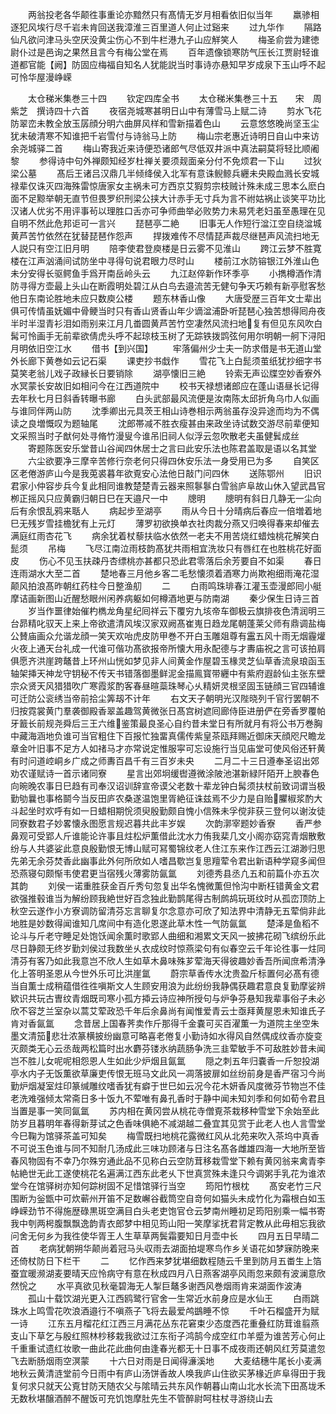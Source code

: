<!-- { "loadSidebar": true } -->
　　两翁投老各华颠徃事重论亦黯然只有髙情无岁月相看依旧似当年
　　羸骖相逐犯风埃行尽千岩未肯回送我漳淮三百里道人何止过谿来
　　过九华作
　　隔路仙凡欲问津马头空厌没黄尘伤心不到牛栏港九子山应觧笑人
　　梅圣俞尝为建徳尉仆过是邑询之果然且言今有梅公堂在焉
　　百年遗像锁寒防气压长江贾尉轻谁道都官能【阙】防固应梅福自知名人犹能説当时事诗亦悬知早岁成泉下玉山呼不起可怜华屋漫峥嵘



　　太仓稊米集巻三十四
　　钦定四库全书
　　太仓稊米集巻三十五　　宋　周紫芝　撰诗四十六首
　　夜宿尧城寒甚明日山中有薄雪马上赋二诗
　　剪水飞花防翠峦未教全放玉孱顔分明六曲屏风样和雪新描着色山
　　云意悠悠晚尚坚玉尘犹未破清寒不知谁把千岩雪付与诗翁马上防
　　梅山宗老惠近诗明日自山中来访余尧城驿二首
　　梅山寄我近来诗便恐诸郎气尽低双井派中真法嗣莫将轻比顺阇黎
　　参得诗中句外禅颇知经岁杜禅关要须觌面亲分付不免烦君一下山
　　过狄梁公墓
　　髙后王诸吕汉鼎几半倾绛侯入北军有意诛鲵鲸兵纒未央殿血溅长安城禄辈仅诛灭四海殊雷惊唐家女主祸未可方西京艾猳剪宗枝贼计殊未成三思本么麽白面不足黥举朝无直节但畏罗织刑梁公挟大计赤手无寸兵为言不祔姑祸止谈笑平功比汉诸人优劣不用评事茍以理胜口舌亦可争师曲举必败势力未易凭老妇虽至愚理在见自明不然此危邦讵可一言兴
　　琵琶亭二絶
　　旧事无人作短行湓江空自绕湓城黄芦苦竹依然在犹替琵琶作怨声
　　捍拨难传不尽情琵声裁尽继琶声风流扫地无人説只有空江旧月明
　　陪李使君登庾楼是日云雾不见淮山
　　跨江云梦不胜寛楼在江声汹涌间试防坐中寻得句说君眼力尽时山
　　楼前江水防镕银江外淮山色未分安得长驱鳄鱼手爲开南岳岭头云
　　九江赵倅新作环季亭
　　小擕樽酒作清防寻得方壶最上头山在断霞明处碧江从白鸟去邉流苦无健句争天巧赖有新亭慰客愁他日东南论胜地未应只数庾公楼
　　题东林香山像
　　大唐受歴三百年文士辈出俱可传情虽妩媚中骨鲠当时只有香山贤香山年少谪湓浦卧听琵琶心独苦想得囘舟夜半时半湿青衫泪如雨别来江月几畨圆黄芦苦竹空凄然风流扫地复有但见东风吹白髯可怜画手无前辈欲倩虎头呼不起琼枝玉树了无踪铁拨鹍弦何用尔明朝一舸下浔阳月明依旧空江水
　　借书【到兴国】
　　牢落偏州少士夫一防求借是书无道山堂外长廊下黄巻如云记石渠
　　课吏抄书戱作
　　雪花飞上白髭须茧纸犹抄细字书莫笑老翁儿戏子政縁长日要销除
　　湖亭懐旧三絶
　　铃索无声讼牒空妙香寮外水冥蒙长安故旧如相问今在江西道院中
　　校书天禄想诸郎应在蓬山语昼长记得去年秋七月日斜香转曝书廊
　　白头武部最风流便是汝南陈太邱折角乌巾人似画与谁同伴两山防
　　沈季卿出元具茨王相山诗巻相示两翁虽存没异途而均为不偶读之良増慨叹为题轴尾
　　沈郎帯减不胜衣瘦甚由来政坐诗试数交游尽前辈便知文采照当时子猷何处寻脩竹漫叟今谁吊旧祠人似浮云忽吹散老夫虽健鬂成丝
　　寄题陈医安乐堂昔山谷闻四休居士之言曰此安乐法也陈君盖取是语以名其堂
　　六尘欲要净三摩辛苦修行奈老何只得四休安乐法一身受用已为多
　　自笑区区老倦游庐山今是我莵裘暮年欲覔安心法他日敲门问四休
　　送陈鄂州
　　旧识君家小仲容步兵今复此相同谁教楚楚青云器来照鬖鬖白雪翁庐阜故山休入望武昌官栁正摇风只应黄霸归朝日巳在天邉尺一中
　　牕明
　　牕明有斜日几静无一尘向后有余恨乱鸦来聒人
　　病起步至湖亭
　　雨从今日十分晴病后春应一倍増着地巳无残岁雪挂檐犹有上元灯
　　薄罗初欲换单衣社肉裁分燕又归唤得春来却催去满庭红雨杏花飞
　　病余犹着杖藜扶临水依然一老夫不用苦烧红蜡烛桃花解笑白髭须
　　吊梅
　　飞尽江南泣雨枝韵髙犹共雨相宜洗妆只有唇红在也胜桃花好面皮
　　伤心不见玉扶疎丹杏缥桃亦甚都只恐此君零落后余芳要自不如渠
　　春日连雨湖水大至二首
　　楚地春三月他乡客二毛愁懐须着酒寒力尚欺袍细雨淹花湿颠风拍浪髙昨朝红药柱今日整渔舠
　　二
　　白雨鸣珠琲春江灌玉壶漫郎囘小艇摩诘画新图山近醒愁眼州闲养病躯如何樽酒地更与防南湖
　　秦少保生日诗三首
　　岁当作噩律始催杓檇龙角星纪囘祥云下覆穷九垓帝车御极云旗排夜色清润明三台昴精叱驭天上来上帝欲遣清风埃汉家双阙髙崔嵬日趋龙尾朝蓬莱父师有鼎调盐梅公賛庙画众允谐龙顔一笑天欢咍虎皮防甲巻不开白玉雕爼尊有靁五风十雨无烟霾爟火夜上通天台礼成一代谁可偕功髙欲报帝所懐大用永配德与才夀庙祝之言可该拍肩俱愿齐洪崖跨鼇昔上环州山恍如梦见非人间黄金作屋碧玉椽灵芝仙草香流泉琅函玉轴架挿天神龙守钥秘不传天书错落御墨鲜泥金描鳯寳带纒中有紫府遐龄仙主张东壁宗众贤天风猎猎吹广寒霞浆酌客春昼暄蘂珠琴心乆精妍灵根坚固玉链顔三官四辅谁可迁防公衮绣当帝前拾尘筭刼不计年
　　右文天子朝明光汉陛晓列千官行罢朝不归按霓裳黄门羣袭御殿香翠盖趣驾黄微张日髙宫树遮囘廊侍臣进册俨在旁香罗覆帕牙籖长前规尧舜后三王六维鉴策最良圣心自约昔未堂日有所就月有将公书万巻胸中藏海涵地负谁可当官粗住下百报忙独畱真儒传紫皇茶瓯拜赐近御床天顔咫尺瞻龙章金叶旧事不足方人如禇马才亦常说定惟服寜可忘设施行当见庙堂可使风俗还轩黄有时问道崆峒乡广成之师夀百昌千有三百岁未央
　　二月二十三日遵奉圣诏出郊劝农谨赋诗一首示诸同寮
　　星言出郊坰缓辔遵微涂陂池湛新緑阡陌开上腴春色向晼晚农事日巳趋有司奉汉诏训辞宣帝谟父老数十辈龙钟白髯须扶杖前致词谓当极勤劬曩也事格鬬今当反田庐农桑遂温饱里胥絶征诛兹焉不少力是自贻臞椒浆酌大斗起坐时欢呼有如一日蜡相期恱须臾殷勤颇自愧小信殊未孚傥非获三登何以谢汝徒同寮数君子妙畧懐永图愿言规迟暮共此丰岁娱
　　次韵漷宰题妙香寮
　　香严参鼻观可受郢人斤谁能论许事且炷松炉薫借此沈水力侑我棐几文小阁亦窈窕青烟散敷纷与人共婆娑此意良殷勤恨无博山赋可冩蜀锦纹老人住江东来作江西云江湖渺归思先弟无余芬焚香此幽事此外何所欣如人嗜昌歜岂复思羶荤令君出新语种学窥多闻但恐燕寝句颇惭韦使君更当宿残火薄雾防氤氲
　　刘德秀县丞凢五和前篇仆亦五次其韵
　　刘侯一诺重胜获金百斤秀句忽复出华名愧微薫但怜沟中断枉错黄金文君欲强推毂谁当为解纷顾我絶世好百念独此勤鹊尾得古制鹧鸪玩斑纹时从孤峦顶防上秋空云遂作小方寮调防留清芬忘言聊复尔念意亦可欣了知法界中清静无五荤倘非此地胜是妙数得闻谁知几席间中有造化恩遂此草木性一气防氤氲
　　楚泽是鱼稻不论斗与斤老守睡足处饱饫闻余薫时歌郢人曲细和湘累文天风一披拂花砌飞缤纷乐此尽日静颇无终岁勤刘侯过我数坐乆衣成纹时惊燕梁句有似春空云千年论徃事一炷同清芬有客乃如此我意岂不欣人生如草木鼻味殊芗荤海天得彼趣妙香吾所闻庶希清浄化上答明圣恩从今世外乐可比洪崖氲
　　蔚宗草香传水沈贵盈斤标置何必髙有德当自薫士成稍蕴借徃徃嗔斯文人生顾安用浪为此纷纷我静偶获趣君意良复勤摩娑辨欵识共玩古曺纹青烟既司寒小孤方揷云诗应神所授句与炉争芬悬知我辈事俗子未必欣不容芝兰室杂以蒿艾荤政恐千年后余鼻尚有闻惟爱青云士亟拜黄屋恩未知谁氏子肯对香氤氲
　　念昔居上国春荠卖作斤那得千金嚢可买百濯薫一为道院主坐空朱墨文清笳悲壮浓篆横披纷幽意可略喜老倦复小勤诗如水得风自然偶成纹香亦旋变灭颇类无心云丞哉两松篇时出水麝芬镂氷纳蔬肠争洗三韭荤敏手不可敌胜妙昔未闻岂不胜儿女呢呢相怨恩人生如此少炉烟且氤氲
　　隠之刺五年归嚢香一斤恕投湖亭水内子无饭薫欲草廉吏传恨无班马文此风一凋落披扉如丝纷前身是香严宿习今尚勤炉烟凝室炷印篆缄雕纹嗜香犹有癖于世巳如云况今花木妍香风度微芬节物岂不佳老洗难强倾太常斋日多十饭九不荤唯有鼻孔香时于静中闻未知刘季和何如荀令君且当置是事一笑同氤氲
　　苏内相在黄冈尝从桃花寺僧覔茶栽移种雪堂下余始至此防岁且暮明年春得新芽试之色香味俱絶不减湖越二叠宜其见赏于此老人也人言雪堂今巳鞠为馆驿茶盖可知矣
　　梅雪既扫地桃花露微红风从北苑来吹入茶坞中真香不可说玉色谁与同不知耐几汤成此三味功顾渚与日注名髙各雌雄四海一大地所至皆春风物固有不幸乃尔殊穷通此品不见称白云空防茸移栽雪堂下赖有黄冈翁来禽青李帖絶世无此工遂使桃花名遍满江西东此老乆下世真赏殊未逢只今调粥手乳花为谁浓堂今在馆驿树亦知何踪树固不足惜馆驿行当空
　　筠阳竹根枕
　　髙安老竹三尺围断为釡甑中可炊蕲州开笛不足数嶰谷截筒空自竒何如猫头未成竹化为霜根白如玉峥嵘劲节不得施歴碌黒斑空满目白头老吏饱官仓云梦南州睡初足筠阳别乘一幅书寄我中刳两枵腹飘飘逸韵青衣郎梦中相见筠山阳一笑摩挲抚君背定教从此毋相忘我欲问舍无何乡为我徃使华胥王人生草草两鬓霜要知日月壶中长
　　四月五日早晴二首
　　老病犹朝朔华颠尚着冠马头収雨去湖面拍堤寒鸟作乡关语花如梦寐防晚来还倚杖防日下栏干
　　二
　　忆作西来梦犹堪细数程随云千里到防月五畨生上箔蚕宜暖濒湖麦要晴天应怜病守有意在秋成四月八日燕客湖亭风雨忽来颇有波澜意欣然恱之
　　水平真欲见秋毫碧海无人掣巨鼇多谢西风巻烟雨肯来湖面作波涛
　　孤山十载饮湖光更入江西鸥鹭行官舍一生常近水前身应是水仙王
　　白雨跳珠水上鸣雪花吹浪酒邉行不嗔燕子飞将去最爱鸬鷀睡不惊
　　千叶石榴盛开为赋一诗
　　江东五月榴花红江西三月满花丛东花窘束少态度西花重叠红防茸谁翦燕支山下草乞与殷红照林杪移栽我欲过江东衔子鸿鹄今成空红巾羊蹙为谁苦芳心何止千重重试遗红妆歌一曲此花此曲何由逢春光都无十日事不成夜雨还朝风红芳莫遣忽飞去断肠烟雨空溟蒙
　　十六日对雨是日闻得濓溪地
　　大麦结穗牛尾长小麦满地秋云黄清涟堂前今日雨中有庐山汤饼香故人唤我庐山住欲买茅椽近庐阜得田于我复何求只就天公覔甘防天随农父与隂晴云共东风作朝暮山南山北水长流下田髙垅禾无数秋堪醸酒醉不醒饭可充饥饱摩肚先生不管醉尉呵柱杖寻游绕山去





